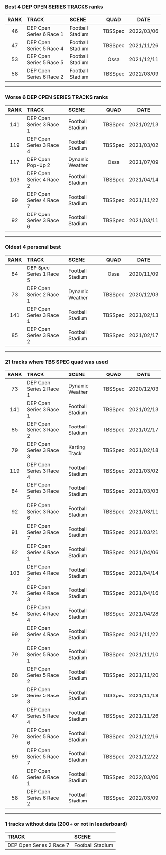 ### Best 4 DEP OPEN SERIES TRACKS ranks
|RANK|TRACK|SCENE|QUAD|DATE|
|:---:|:---|:---|:---:|:---:|
|46|DEP Open Series 6 Race 1|Football Stadium|TBSSpec|2022/03/06|
|47|DEP Open Series 5 Race 4|Football Stadium|TBSSpec|2021/11/26|
|53|DEP Open Series 5 Race 5|Football Stadium|Ossa|2021/12/11|
|58|DEP Open Series 6 Race 2|Football Stadium|TBSSpec|2022/03/09|
---
### Worse 6 DEP OPEN SERIES TRACKS ranks
|RANK|TRACK|SCENE|QUAD|DATE|
|:---:|:---|:---|:---:|:---:|
|141|DEP Open Series 3 Race 1|Football Stadium|TBSSpec|2021/02/13|
|119|DEP Open Series 3 Race 4|Football Stadium|TBSSpec|2021/03/02|
|117|DEP Open Pop-Up 2|Dynamic Weather|Ossa|2021/07/09|
|103|DEP Open Series 4 Race 2|Football Stadium|TBSSpec|2021/04/14|
|99|DEP Open Series 4 Race 7|Football Stadium|TBSSpec|2021/11/22|
|92|DEP Open Series 3 Race 6|Football Stadium|TBSSpec|2021/03/11|
---
### Oldest 4 personal best
|RANK|TRACK|SCENE|QUAD|DATE|
|:---:|:---|:---|:---:|:---:|
|84|DEP Spec Series 1 Race 5|Football Stadium|Ossa|2020/11/09|
|73|DEP Open Series 2 Race 1|Dynamic Weather|TBSSpec|2020/12/03|
|141|DEP Open Series 3 Race 1|Football Stadium|TBSSpec|2021/02/13|
|85|DEP Open Series 3 Race 2|Football Stadium|TBSSpec|2021/02/17|
---
### 21 tracks where TBS SPEC quad was used
|RANK|TRACK|SCENE|QUAD|DATE|
|:---:|:---|:---|:---:|:---:|
|73|DEP Open Series 2 Race 1|Dynamic Weather|TBSSpec|2020/12/03|
|141|DEP Open Series 3 Race 1|Football Stadium|TBSSpec|2021/02/13|
|85|DEP Open Series 3 Race 2|Football Stadium|TBSSpec|2021/02/17|
|79|DEP Open Series 3 Race 3|Karting Track|TBSSpec|2021/02/18|
|119|DEP Open Series 3 Race 4|Football Stadium|TBSSpec|2021/03/02|
|84|DEP Open Series 3 Race 5|Football Stadium|TBSSpec|2021/03/03|
|92|DEP Open Series 3 Race 6|Football Stadium|TBSSpec|2021/03/11|
|91|DEP Open Series 3 Race 7|Football Stadium|TBSSpec|2021/03/21|
|82|DEP Open Series 4 Race 1|Football Stadium|TBSSpec|2021/04/06|
|103|DEP Open Series 4 Race 2|Football Stadium|TBSSpec|2021/04/14|
|74|DEP Open Series 4 Race 3|Football Stadium|TBSSpec|2021/04/16|
|84|DEP Open Series 4 Race 4|Football Stadium|TBSSpec|2021/04/28|
|99|DEP Open Series 4 Race 7|Football Stadium|TBSSpec|2021/11/22|
|79|DEP Open Series 5 Race 1|Football Stadium|TBSSpec|2021/11/10|
|68|DEP Open Series 5 Race 2|Football Stadium|TBSSpec|2021/11/20|
|59|DEP Open Series 5 Race 3|Football Stadium|TBSSpec|2021/11/19|
|47|DEP Open Series 5 Race 4|Football Stadium|TBSSpec|2021/11/26|
|79|DEP Open Series 5 Race 6|Football Stadium|TBSSpec|2021/12/16|
|89|DEP Open Series 5 Race 7|Football Stadium|TBSSpec|2021/12/22|
|46|DEP Open Series 6 Race 1|Football Stadium|TBSSpec|2022/03/06|
|58|DEP Open Series 6 Race 2|Football Stadium|TBSSpec|2022/03/09|
---
### 1 tracks without data (200+ or not in leaderboard)
|TRACK|SCENE|
|:---|:---|
|DEP Open Series 2 Race 7|Football Stadium|
